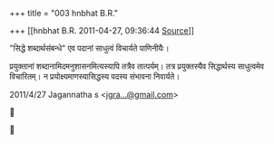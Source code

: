 +++
title = "003 hnbhat B.R."

+++
[[hnbhat B.R.	2011-04-27, 09:36:44 [Source](https://groups.google.com/g/bvparishat/c/xGjN-uanA6o)]]



"सिद्धे शब्दार्थसंबन्धे" एव पदानां साधुत्वं विचार्यते पाणिनीयैः।

प्रयुक्तानां शब्दानामिदमनुशासनमित्यस्यापि तत्रैव तात्पर्यम्। तत्र प्रयुक्तस्यैव सिद्धार्थस्य साधुत्वमेव विचारितम्। न प्रयोक्ष्यमाणस्यासिद्धस्य पदस्य संभावना निवार्यते।  
  

2011/4/27 Jagannatha s \<[jgra...@gmail.com]()\>





